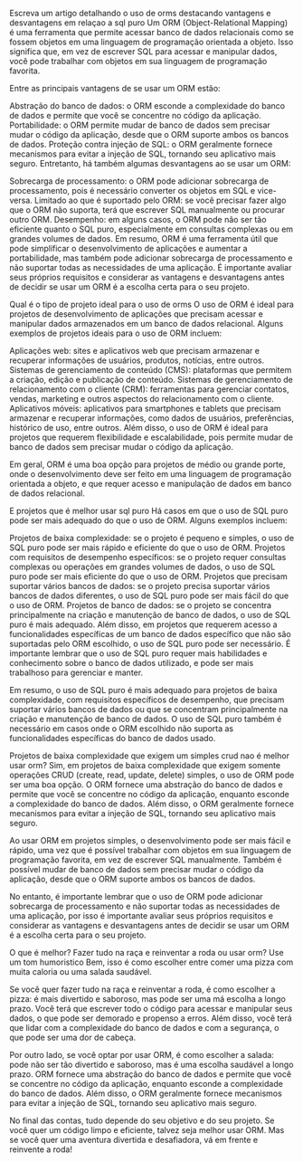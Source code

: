 Escreva um artigo detalhando o uso de orms destacando vantagens e desvantagens em relaçao a sql puro
Um ORM (Object-Relational Mapping) é uma ferramenta que permite acessar banco de dados relacionais como se fossem objetos em uma linguagem de programação orientada a objeto. Isso significa que, em vez de escrever SQL para acessar e manipular dados, você pode trabalhar com objetos em sua linguagem de programação favorita.

Entre as principais vantagens de se usar um ORM estão:

Abstração do banco de dados: o ORM esconde a complexidade do banco de dados e permite que você se concentre no código da aplicação.
Portabilidade: o ORM permite mudar de banco de dados sem precisar mudar o código da aplicação, desde que o ORM suporte ambos os bancos de dados.
Proteção contra injeção de SQL: o ORM geralmente fornece mecanismos para evitar a injeção de SQL, tornando seu aplicativo mais seguro.
Entretanto, há também algumas desvantagens ao se usar um ORM:

Sobrecarga de processamento: o ORM pode adicionar sobrecarga de processamento, pois é necessário converter os objetos em SQL e vice-versa.
Limitado ao que é suportado pelo ORM: se você precisar fazer algo que o ORM não suporta, terá que escrever SQL manualmente ou procurar outro ORM.
Desempenho: em alguns casos, o ORM pode não ser tão eficiente quanto o SQL puro, especialmente em consultas complexas ou em grandes volumes de dados.
Em resumo, ORM é uma ferramenta útil que pode simplificar o desenvolvimento de aplicações e aumentar a portabilidade, mas também pode adicionar sobrecarga de processamento e não suportar todas as necessidades de uma aplicação. É importante avaliar seus próprios requisitos e considerar as vantagens e desvantagens antes de decidir se usar um ORM é a escolha certa para o seu projeto.





Qual é o tipo de projeto ideal para o uso de orms
O uso de ORM é ideal para projetos de desenvolvimento de aplicações que precisam acessar e manipular dados armazenados em um banco de dados relacional. Alguns exemplos de projetos ideais para o uso de ORM incluem:

Aplicações web: sites e aplicativos web que precisam armazenar e recuperar informações de usuários, produtos, notícias, entre outros.
Sistemas de gerenciamento de conteúdo (CMS): plataformas que permitem a criação, edição e publicação de conteúdo.
Sistemas de gerenciamento de relacionamento com o cliente (CRM): ferramentas para gerenciar contatos, vendas, marketing e outros aspectos do relacionamento com o cliente.
Aplicativos móveis: aplicativos para smartphones e tablets que precisam armazenar e recuperar informações, como dados de usuários, preferências, histórico de uso, entre outros.
Além disso, o uso de ORM é ideal para projetos que requerem flexibilidade e escalabilidade, pois permite mudar de banco de dados sem precisar mudar o código da aplicação.

Em geral, ORM é uma boa opção para projetos de médio ou grande porte, onde o desenvolvimento deve ser feito em uma linguagem de programação orientada a objeto, e que requer acesso e manipulação de dados em banco de dados relacional.





E projetos que é melhor usar sql puro
Há casos em que o uso de SQL puro pode ser mais adequado do que o uso de ORM. Alguns exemplos incluem:

Projetos de baixa complexidade: se o projeto é pequeno e simples, o uso de SQL puro pode ser mais rápido e eficiente do que o uso de ORM.
Projetos com requisitos de desempenho específicos: se o projeto requer consultas complexas ou operações em grandes volumes de dados, o uso de SQL puro pode ser mais eficiente do que o uso de ORM.
Projetos que precisam suportar vários bancos de dados: se o projeto precisa suportar vários bancos de dados diferentes, o uso de SQL puro pode ser mais fácil do que o uso de ORM.
Projetos de banco de dados: se o projeto se concentra principalmente na criação e manutenção de banco de dados, o uso de SQL puro é mais adequado.
Além disso, em projetos que requerem acesso a funcionalidades específicas de um banco de dados específico que não são suportadas pelo ORM escolhido, o uso de SQL puro pode ser necessário. É importante lembrar que o uso de SQL puro requer mais habilidades e conhecimento sobre o banco de dados utilizado, e pode ser mais trabalhoso para gerenciar e manter.

Em resumo, o uso de SQL puro é mais adequado para projetos de baixa complexidade, com requisitos específicos de desempenho, que precisam suportar vários bancos de dados ou que se concentram principalmente na criação e manutenção de banco de dados. O uso de SQL puro também é necessário em casos onde o ORM escolhido não suporta as funcionalidades específicas do banco de dados usado.





Projetos de baixa complexidade que exigem um simples crud nao é melhor usar orm?
Sim, em projetos de baixa complexidade que exigem somente operações CRUD (create, read, update, delete) simples, o uso de ORM pode ser uma boa opção. O ORM fornece uma abstração do banco de dados e permite que você se concentre no código da aplicação, enquanto esconde a complexidade do banco de dados. Além disso, o ORM geralmente fornece mecanismos para evitar a injeção de SQL, tornando seu aplicativo mais seguro.

Ao usar ORM em projetos simples, o desenvolvimento pode ser mais fácil e rápido, uma vez que é possível trabalhar com objetos em sua linguagem de programação favorita, em vez de escrever SQL manualmente. Também é possível mudar de banco de dados sem precisar mudar o código da aplicação, desde que o ORM suporte ambos os bancos de dados.

No entanto, é importante lembrar que o uso de ORM pode adicionar sobrecarga de processamento e não suportar todas as necessidades de uma aplicação, por isso é importante avaliar seus próprios requisitos e considerar as vantagens e desvantagens antes de decidir se usar um ORM é a escolha certa para o seu projeto.





O que é melhor? Fazer tudo na raça e reinventar a roda ou usar orm? Use um tom humoristico
Bem, isso é como escolher entre comer uma pizza com muita caloria ou uma salada saudável.

Se você quer fazer tudo na raça e reinventar a roda, é como escolher a pizza: é mais divertido e saboroso, mas pode ser uma má escolha a longo prazo. Você terá que escrever todo o código para acessar e manipular seus dados, o que pode ser demorado e propenso a erros. Além disso, você terá que lidar com a complexidade do banco de dados e com a segurança, o que pode ser uma dor de cabeça.

Por outro lado, se você optar por usar ORM, é como escolher a salada: pode não ser tão divertido e saboroso, mas é uma escolha saudável a longo prazo. ORM fornece uma abstração do banco de dados e permite que você se concentre no código da aplicação, enquanto esconde a complexidade do banco de dados. Além disso, o ORM geralmente fornece mecanismos para evitar a injeção de SQL, tornando seu aplicativo mais seguro.

No final das contas, tudo depende do seu objetivo e do seu projeto. Se você quer um código limpo e eficiente, talvez seja melhor usar ORM. Mas se você quer uma aventura divertida e desafiadora, vá em frente e reinvente a roda!